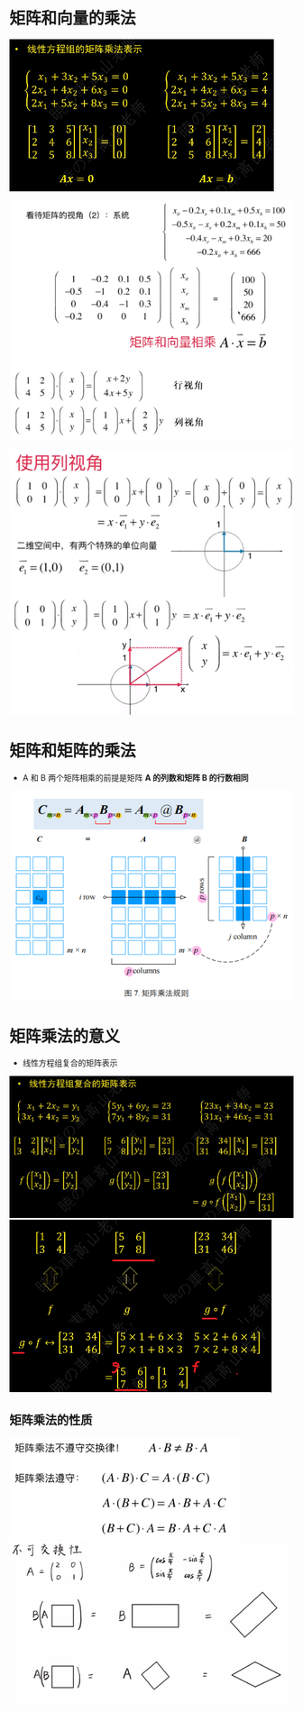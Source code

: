 # 矩阵和向量的乘法
![](../photo/Pasted%20image%2020240617100003.png)

![](../photo/Pasted%20image%2020240208214148.png)

![](../photo/Pasted%20image%2020240208213525.png)

# 矩阵和矩阵的乘法
- A 和 B 两个矩阵相乘的前提是矩阵 **A 的列数和矩阵 B 的行数相同**

![](../photo/Pasted%20image%2020240208194203.png)
# 矩阵乘法的意义
- 线性方程组复合的矩阵表示

![](../photo/Pasted%20image%2020240617095231.png)
![](../photo/Pasted%20image%2020240617095540.png)
## 矩阵乘法的性质
![](../photo/Pasted%20image%2020240208195006.png)
![](../photo/Pasted%20image%2020240312173425.png)